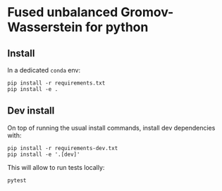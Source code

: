 # Fused unbalanced Gromov-Wasserstein for python

## Install

In a dedicated `conda` env:

```
pip install -r requirements.txt
pip install -e .
```

## Dev install

On top of running the usual install commands, install dev dependencies with:

```
pip install -r requirements-dev.txt
pip install -e '.[dev]'
```

This will allow to run tests locally:

```
pytest
```
